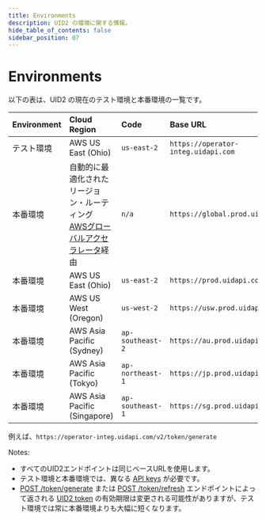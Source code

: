 ```yaml
---
title: Environments
description: UID2 の環境に関する情報。
hide_table_of_contents: false
sidebar_position: 07
---
```


# Environments

以下の表は、UID2 の現在のテスト環境と本番環境の一覧です。

| Environment | Cloud Region                 | Code             | Base URL                            |
| :---------- | :--------------------------- | :--------------- | :---------------------------------- |
| テスト環境   | AWS US East (Ohio)           | `us-east-2`      | `https://operator-integ.uidapi.com` |
| 本番環境    | 自動的に最適化されたリージョン・ルーティング<br/><a href='https://aws.amazon.com/global-accelerator/'>AWSグローバルアクセラレータ</a>経由 | `n/a` | `https://global.prod.uidapi.com` |
| 本番環境    | AWS US East (Ohio)           | `us-east-2`      | `https://prod.uidapi.com`           |
| 本番環境    | AWS US West (Oregon)         | `us-west-2`      | `https://usw.prod.uidapi.com`       |
| 本番環境    | AWS Asia Pacific (Sydney)    | `ap-southeast-2` | `https://au.prod.uidapi.com`        |
| 本番環境    | AWS Asia Pacific (Tokyo)     | `ap-northeast-1` | `https://jp.prod.uidapi.com`        |
| 本番環境    | AWS Asia Pacific (Singapore) | `ap-southeast-1` | `https://sg.prod.uidapi.com`        |

例えば、`https://operator-integ.uidapi.com/v2/token/generate`

Notes:

- すべてのUID2エンドポイントは同じベースURLを使用します。
- テスト環境と本番環境では、異なる [API keys](../ref-info/glossary-uid.md#gl-api-key) が必要です。
- [POST /token/generate](../endpoints/post-token-generate.md) または [POST /token/refresh](../endpoints/post-token-refresh.md) エンドポイントによって返される [UID2 token](../ref-info/glossary-uid.md#gl-uid2-token) の有効期限は変更される可能性がありますが、テスト環境では常に本番環境よりも大幅に短くなります。
